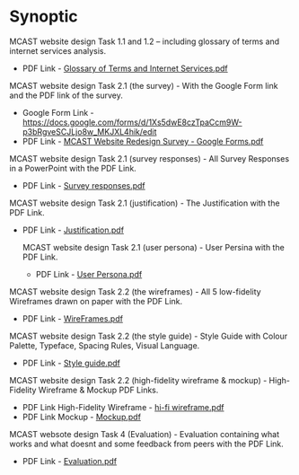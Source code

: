 # Synoptic
MCAST website design Task 1.1 and 1.2 – including glossary of terms and internet services analysis.

- PDF Link - [Glossary of Terms and Internet Services.pdf](https://github.com/user-attachments/files/21167546/Glossary.of.Terms.and.Internet.Services.pdf)


MCAST website design Task 2.1 (the survey) - With the Google Form link and the PDF link of the survey.

- Google Form Link - https://docs.google.com/forms/d/1Xs5dwE8czTpaCcm9W-p3bRgveSCJLjo8w_MKJXL4hik/edit
- PDF Link - [MCAST Website Redesign Survey - Google Forms.pdf](https://github.com/user-attachments/files/21187003/MCAST.Website.Redesign.Survey.-.Google.Forms.pdf)


MCAST website design Task 2.1 (survey responses) - All Survey Responses in a PowerPoint with the PDF Link.

- PDF Link - [Survey responses.pdf](https://github.com/user-attachments/files/21204392/Survey.responses.pdf)


MCAST website design Task 2.1 (justification) - The Justification with the PDF Link.

- PDF Link - [Justification.pdf](https://github.com/user-attachments/files/21204409/Justification.pdf)


  MCAST website design Task 2.1 (user persona) - User Persina with the PDF Link.

  - PDF Link - [User Persona.pdf](https://github.com/user-attachments/files/21204383/User.Persona.pdf)
    

MCAST website design Task 2.2 (the wireframes) - All 5 low-fidelity Wireframes drawn on paper with the PDF Link.

- PDF Link - [WireFrames.pdf](https://github.com/user-attachments/files/21204983/WireFrames.pdf)
  

MCAST website design Task 2.2 (the style guide) - Style Guide with Colour Palette, Typeface, Spacing Rules, Visual Language.

- PDF Link - [Style guide.pdf](https://github.com/user-attachments/files/21196962/Style.guide.pdf)
  

MCAST website design Task 2.2 (high-fidelity wireframe & mockup) - High-Fidelity Wireframe & Mockup PDF Links.

- PDF Link High-Fidelity Wireframe - [hi-fi wireframe.pdf](https://github.com/user-attachments/files/21205689/hi-fi.wireframe.pdf)
- PDF Link Mockup - [Mockup.pdf](https://github.com/user-attachments/files/21205691/Mockup.pdf)


MCAST websote design Task 4 (Evaluation) - Evaluation containing what works and what doesnt and some feedback from peers with the PDF Link.

- PDF Link - [Evaluation.pdf](https://github.com/user-attachments/files/21264302/Evaluation.pdf)
